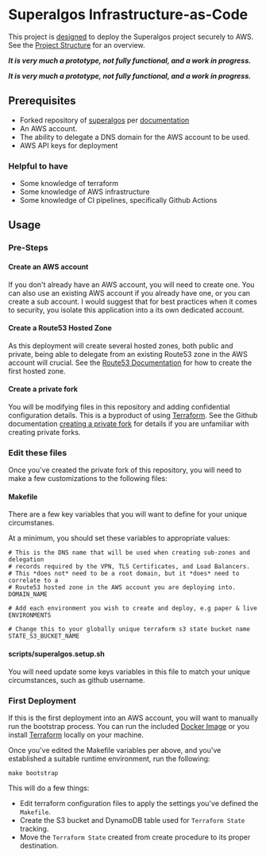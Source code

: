 # Superalgos Infrastructure-as-Code

This project is [designed](docs/design.md) to deploy the Superalgos project securely to AWS. See the [Project Structure](docs/project-structure.md) for an overview.

***It is very much a prototype, not fully functional, and a work in progress.***

***It is very much a prototype, not fully functional, and a work in progress.***


## Prerequisites
* Forked repository of [superalgos](https://superalgos.org/) per [documentation](https://github.com/Superalgos/Superalgos#superalgos-platform-client-installation)
* An AWS account.
* The ability to delegate a DNS domain for the AWS account to be used.
* AWS API keys for deployment

### Helpful to have
* Some knowledge of terraform
* Some knowledge of AWS infrastructure
* Some knowledge of CI pipelines, specifically Github Actions


## Usage

### Pre-Steps

#### Create an AWS account
If you don't already have an AWS account, you will need to create one. You can
also use an existing AWS account if you already have one, or you can create a
sub account. I would suggest that for best practices when it comes to security,
you isolate this application into a its own dedicated account.

#### Create a Route53 Hosted Zone
As this deployment will create several hosted zones, both public and private,
being able to delegate from an existing Route53 zone in the AWS account will
crucial. See the [Route53 Documentation](https://docs.aws.amazon.com/Route53/latest/DeveloperGuide/Welcome.html)
for how to create the first hosted zone.

#### Create a private fork
You will be modifying files in this repository and adding confidential
configuration details. This is a byproduct of using [Terraform](https://www.terraform.io/).
See the Github documentation [creating a private fork](https://docs.github.com/en/repositories/creating-and-managing-repositories/duplicating-a-repository)
for details if you are unfamiliar with creating private forks.

### Edit these files
Once you've created the private fork of this repository, you will need to make
a few customizations to the following files:

#### Makefile
There are a few key variables that you will want to define for your unique circumstanes.

At a minimum, you should set these variables to appropriate values:
```
# This is the DNS name that will be used when creating sub-zones and delegation
# records required by the VPN, TLS Certificates, and Load Balancers.
# This *does not* need to be a root domain, but it *does* need to correlate to a
# Route53 hosted zone in the AWS account you are deploying into.
DOMAIN_NAME

# Add each environment you wish to create and deploy, e.g paper & live
ENVIRONMENTS

# Change this to your globally unique terraform s3 state bucket name
STATE_S3_BUCKET_NAME
```

#### scripts/superalgos.setup.sh
You will need update some keys variables in this file to match your unique
circumstances, such as github username.

### First Deployment
If this is the first deployment into an AWS account, you will want to manually
run the bootstrap process. You can run the included [Docker Image](tools/Docker/README.md)
or you install [Terraform](https://www.terraform.io/) locally on your machine.

Once you've edited the Makefile variables per above, and you've established a 
suitable runtime environment, run the following:

`make bootstrap`

This will do a few things:
* Edit terraform configuration files to apply the settings you've defined the `Makefile`.
* Create the S3 bucket and DynamoDB table used for `Terraform State` tracking.
* Move the `Terraform State` created from create procedure to its proper destination.

